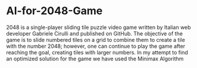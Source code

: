 # AI-for-2048-Game
2048  is a single-player sliding tile puzzle video game written by Italian web developer Gabriele Cirulli and published on GitHub. The objective of the game is to slide numbered tiles on a grid to combine them to create a tile with the number 2048; however, one can continue to play the game after reaching the goal, creating tiles with larger numbers. In my attempt to find an optimized solution for the game we have used the Minimax Algorithm
